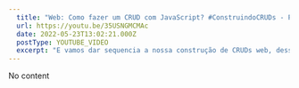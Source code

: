 ```yaml
---
  title: "Web: Como fazer um CRUD com JavaScript? #ConstruindoCRUDs - Parte 02 (Delete e Update)"
  url: https://youtu.be/35USNGMCMAc
  date: 2022-05-23T13:02:21.000Z
  postType: YOUTUBE_VIDEO
  excerpt: "E vamos dar sequencia a nossa construção de CRUDs web, dessa vez falando do Delete e Update, lidando com IDs e você ainda vai me ver debugando sahusahuuhsa, pega a pipoquinha e manda o play!"
---
```

  
  No content
  